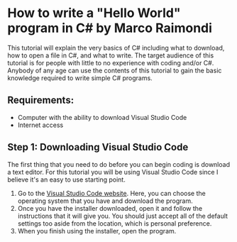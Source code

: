 # How to write a "Hello World" program in C# by Marco Raimondi
This tutorial will explain the very basics of C# including what to download, how to open a file in C#, and what to write. The target audience of this tutorial is for people with little to no experience with coding and/or C#. Anybody of any age can use the contents of this tutorial to gain the basic knowledge required to write simple C# programs.

## Requirements:
* Computer with the ability to download Visual Studio Code
* Internet access

## Step 1: Downloading Visual Studio Code
The first thing that you need to do before you can begin coding is download a text editor. For this tutorial you will be using Visual Studio Code since I believe it's an easy to use starting point.

1. Go to the [Visual Studio Code website](https://code.visualstudio.com/download). Here, you can choose the operating system that you have and download the program.
2. Once you have the installer downloaded, open it and follow the instructions that it will give you. You should just accept all of the default settings too aside from the location, which is personal preference.
3. When you finish using the installer, open the program.
